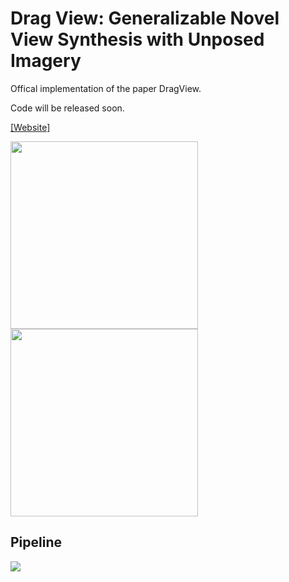 # Drag View: Generalizable Novel View Synthesis with Unposed Imagery 

Offical implementation of the paper DragView.

Code will be released soon.

 [[Website]](https://github.com/zhiwenfan/DragView/)

<div>
<img src="https://github.com/zhiwenfan/DragView/blob/main/docs/static/gifs/comparisons_horns_out.gif" height="300"/>
<img src="https://github.com/zhiwenfan/DragView/blob/main/docs/static/gifs/comparisons_room_out.gif" height="300"/>
</div>


## Pipeline
![](https://raw.githubusercontent.com/zhiwenfan/DragView/d54bc8f1329f05d1b34a8c07c6eee87dc097bfae/docs/static/media/arc.svg)

